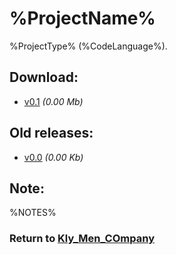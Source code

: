 ﻿# %ProjectName%

%ProjectType% (%CodeLanguage%).

## Download:

- [v0.1](%LINK%) _(0.00 Mb)_

## Old releases:

- [v0.0](%LINK%) _(0.00 Kb)_

## Note:

%NOTES%

### Return to [Kly_Men_COmpany](https://github.com/aleksusklim/Kly_Men_COmpany "GitHub: aleksusklim/Kly_Men_COmpany")
